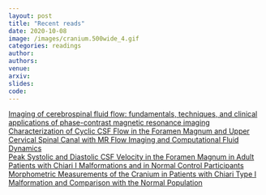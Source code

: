 ```yaml
---
layout: post
title: "Recent reads"
date: 2020-10-08
image: /images/cranium.500wide_4.gif
categories: readings
author:
authors:
venue:
arxiv:
slides:
code:
---
```


[Imaging of cerebrospinal fluid flow: fundamentals, techniques, and clinical applications of phase-contrast magnetic resonance imaging](https://www.ncbi.nlm.nih.gov/pmc/articles/PMC6717940/)\
[Characterization of Cyclic CSF Flow in the Foramen Magnum and Upper Cervical Spinal Canal with MR Flow Imaging and Computational Fluid Dynamics](http://www.ajnr.org/content/31/6/997.long)\
[Peak Systolic and Diastolic CSF Velocity in the Foramen Magnum in Adult Patients with Chiari I Malformations and in Normal Control Participants](http://www.ajnr.org/content/24/2/169.long)\
[Morphometric Measurements of the Cranium in Patients with Chiari Type I Malformation and Comparison with the Normal Population](https://link.springer.com/article/10.1007/s007010200020)
